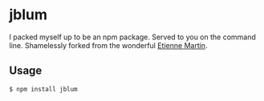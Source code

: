 # jblum

I packed myself up to be an npm package. Served to you on the command line.
Shamelessly forked from the wonderful [Etienne Martin](https://github.com/etienne-martin/emartin).

## Usage

```
$ npm install jblum
```
